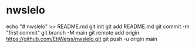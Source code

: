 # nwslelo
echo "# nwslelo" >> README.md
git init
git add README.md
git commit -m "first commit"
git branch -M main
git remote add origin https://github.com/EtiWeiss/nwslelo.git
git push -u origin main
